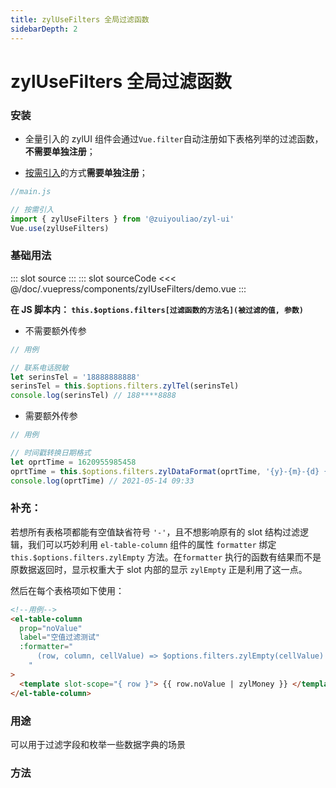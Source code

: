 ```yaml
---
title: zylUseFilters 全局过滤函数
sidebarDepth: 2
---
```


# zylUseFilters 全局过滤函数

### 安装

- 全量引入的 zylUI 组件会通过`Vue.filter`自动注册如下表格列举的过滤函数，**不需要单独注册**；

- [按需引入](../get-start/#按需引用)的方式**需要单独注册**；

```js
//main.js

// 按需引入
import { zylUseFilters } from '@zuiyouliao/zyl-ui'
Vue.use(zylUseFilters)
```

### 基础用法

<zyl-demo-block>
::: slot source
<zylUseFilters-demo></zylUseFilters-demo>
:::
::: slot sourceCode
<<< @/doc/.vuepress/components/zylUseFilters/demo.vue
:::
</zyl-demo-block>

**在 JS 脚本内： `this.$options.filters[过滤函数的方法名](被过滤的值, 参数)`**

- 不需要额外传参

```js
// 用例

// 联系电话脱敏
let serinsTel = '18888888888'
serinsTel = this.$options.filters.zylTel(serinsTel)
console.log(serinsTel) // 188****8888
```

- 需要额外传参

```js
// 用例

// 时间戳转换日期格式
let oprtTime = 1620955985458
oprtTime = this.$options.filters.zylDataFormat(oprtTime, '{y}-{m}-{d} {h}:{i}')
console.log(oprtTime) // 2021-05-14 09:33
```

### 补充：

若想所有表格项都能有空值缺省符号 `'-'`，且不想影响原有的 slot 结构过滤逻辑，我们可以巧妙利用 `el-table-column` 组件的属性 `formatter` 绑定 `this.$options.filters.zylEmpty` 方法。在`formatter` 执行的函数有结果而不是原数据返回时，显示权重大于 slot 内部的显示 `zylEmpty` 正是利用了这一点。

然后在每个表格项如下使用：

```html
<!--用例-->
<el-table-column
  prop="noValue"
  label="空值过滤测试"
  :formatter="
      (row, column, cellValue) => $options.filters.zylEmpty(cellValue)
    "
>
  <template slot-scope="{ row }"> {{ row.noValue | zylMoney }} </template>
</el-table-column>
```

### 用途

可以用于过滤字段和枚举一些数据字典的场景

### 方法

<zylUseFilters-func></zylUseFilters-func>
